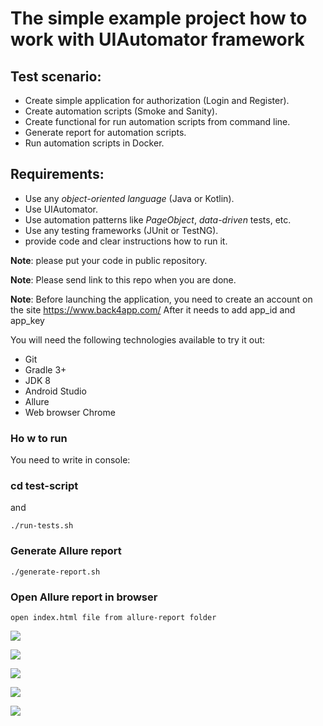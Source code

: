# The simple example project how to work with UIAutomator framework

## Test scenario:
- Create simple application for authorization (Login and Register).
- Create automation scripts (Smoke and Sanity).
- Create functional for run automation scripts from command line.
- Generate report for automation scripts.
- Run automation scripts in Docker. 
    
## Requirements:
- Use any *object-oriented language* (Java or Kotlin).
- Use UIAutomator.
- Use automation patterns like *PageObject*, *data-driven* tests, etc.
- Use any testing frameworks (JUnit or TestNG). 
- provide code and clear instructions how to run it.

**Note**: please put your code in public repository.

**Note**: Please send link to this repo when you are done.

**Note**: Before launching the application, you need to create an account on the site https://www.back4app.com/ After it needs to add app_id and app_key

You will need the following technologies available to try it out:
* Git
* Gradle 3+
* JDK 8
* Android Studio
* Allure 
* Web browser Chrome

### Ho w to run

 You need to write in console: 
 
 ### cd test-script
 
 and 
 
```./run-tests.sh ```

### Generate Allure report 

```./generate-report.sh ```

### Open Allure report in browser

```open index.html file from allure-report folder```

![](https://d.radikal.ru/d25/2104/1f/19918842b925.png) 

![](https://d.radikal.ru/d15/2104/a0/400e63541d86.png)

![](https://a.radikal.ru/a40/2104/3e/3824f7a4009e.png)

![](https://a.radikal.ru/a16/2104/02/b01ec2dd0e81.png) 

![](https://c.radikal.ru/c12/2104/b0/213f8464e5fe.png) 
